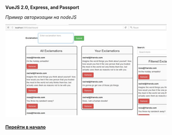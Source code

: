 **VueJS 2.0, Express, and Passport**

*Пример авторизации на nodeJS*

![](../img/auth.jpg "VueJS 2.0, Express, and Passport")


#### [Перейти в начало](https://github.com/tsvetkovpro/sources#server)